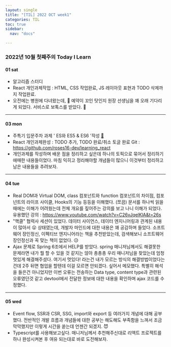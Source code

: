 ```yaml
---
layout: single
title: "[TIL] 2022 OCT week1"
categories: TIL
toc: true
sidebar:
  nav: "docs"

---
```


### 2022년 10월 첫째주의 Today I Learn

#### 01 sat

- 알고리즘 스터디
- React 개인과제작업 : HTML, CSS 작업완료, JS 레이아웃 표현과 TODO 삭제까지 작업완료.
- 오전에는 병원에 다녀왔는데, 💉 예약이 꼬인 탓인지 원장 선생님을 꽤 오래 기다리게 되었다. 서비스로 보톡스를 받았다. 💉

---

#### 03 mon

- 주특기 입문주차 과제 ' ES와 ES5 & ES6  '작성  [📒](/javascript/js-homework)
- React 개인과제완성 : TODO 추가, TODO 완료/취소 토글 완료
  Git : https://github.com/roses16-dev/learning_react
- 개인과제를 작성하며 배운 점을 정리하고 싶은데 하나의 토픽으로 묶어서 정리하기 애매한 내용들이었다. 마침 익히고 정리해야할 개념들이 많으니 이것부터 정리하고 남은 내용들을 추려보자.


---

#### 04 tue

- Real DOM과 Virtual DOM, class 컴포넌트와 function 컴포넌트의 차이점, 컴포넌트의 라이프 사이클, Hooks의 기능 등등을 이해했다. (쪼끔)
  문서를 하나씩 읽을 때에는 이해가 어려웠는데 전체 개요를 짚어주는 강의를 보고 나니 이해가 되었다.
  유용했던 강의 : https://www.youtube.com/watch?v=C26vJqelKlA&t=26s
- "핵클" 협력사 세션이 있었다. 데이터 사이언스, 데이터 엔지니어링과 관계된 내용이 많아서 😮 상태였는데, 개발자 마인드에 대한 내용은 꽤 공감하며 들었다.
  소프트웨어 장인정신, 이펙티브 엔지니어라는 책을 추천받았는데, 검색해보니 소프트웨어 장인정신과 꼭 맞는 책이 없었다. 😥
- Ajax 문제로 Spring 6조에서 HELP를 받았다. spring 매니저님께서도 해결못한 문제라면 내가 뭘 할 수 있을 것 같지는 않아 총총총 우리 매니저님을 찾았는데 엄청 멋있게 해결해주셨다.
  여기서 멋있다! 라는건 내가 모르는 방식의 해결방법이었다는건데 2주 뒤면 협업을 할텐데 이걸 모르면 안되겠다. 싶어서 메모했다. 특별히 해석을 들은건 아니었지만 이번 오류는 전송하는 Data type, content type과 관련된 오류였던것 같고 devtool에서 전달한 정보에 대한 내용을 확인하며 ajax 코드를 수정했다. 

---

#### 05 wed

- Event flow, SSR과 CSR, SSG, import와 export 등 여러가지 개념에 대해 공부했다. 
  전반적인 개발 흐름과 개념들에 대한 공부는 해도해도 부족함을 느껴서 조금 막막했지만 이렇게 시간을 쏟는데 언젠간 되겠지. 😈
- Typescript를 사용해보고싶다. 매니저님께서 추천해주신대로 리액트 프로젝트를 하나 완성시켜본 후 여유 되는대로 바로 도전해보자.

